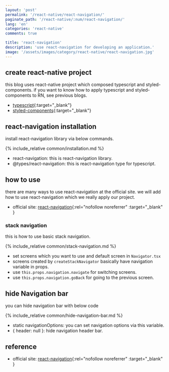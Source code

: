 ```yaml
---
layout: 'post'
permalink: '/react-native/react-navigation/'
paginate_path: '/react-native/:num/react-navigation/'
lang: 'en'
categories: 'react-native'
comments: true

title: 'react-navigation'
description: 'use react-navigation for developing an application.'
image: '/assets/images/category/react-native/react-navigation.jpg'
---
```



## create react-native project
this blog uses react-native project which composed typescript and styled-components. if you want to know how to apply typescript and styled-components to RN, see previous blogs.

- [typescript]({{site.url}}/{{page.categories}}/typescript/){:target="_blank"}
- [styled-components]({{site.url}}/{{page.categories}}/styled-components/){:target="_blank"}

## react-navigation installation
install react-navigation library via below commands.

{% include_relative common/installation.md %}

- react-navigation: this is react-navigation library.
- @types/react-navigation: this is react-navigation type for typescript.

## how to use
there are many ways to use react-navigation at the official site. we will add how to use react-navigation which we really apply our project.

- official site: [react-navigation](https://reactnavigation.org/docs){:rel="nofollow noreferrer" :target="_blank" }

### stack navigation
this is how to use basic stack navigation.

{% include_relative common/stack-navigation.md %}

- set screens which you want to use and default screen in ```Navigator.tsx```
- screens created by ```createStackNavigator``` basically have navigation variable in props.
- use ```this.props.navigation.navigate``` for switching screens.
- use ```this.props.navigation.goBack``` for going to the previous screen.

## hide Navigation bar
you can hide navigation bar with below code

{% include_relative common/hide-navigation-bar.md %}

- static navigationOptions: you can set navigation options via this variable.
- { header: null }: hide navigation header bar.

## reference
- official site: [react-navigation](https://reactnavigation.org/docs){:rel="nofollow noreferrer" :target="_blank" }